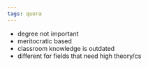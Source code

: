 ```yaml
---
tags: quora
---
```

- degree not important
- meritocratic based
- classroom knowledge is outdated
- different for fields that need high theory/cs
